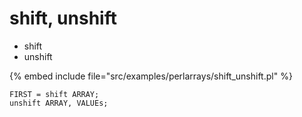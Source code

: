 # shift, unshift

* shift
* unshift

{% embed include file="src/examples/perlarrays/shift_unshift.pl" %}

```
FIRST = shift ARRAY;
unshift ARRAY, VALUEs;
```


